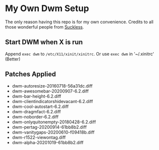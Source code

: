# My Own Dwm Setup
The only reason having this repo is for my own convenience. Credits to all those wonderful people from [Suckless](https://suckless.org).

## Start DWM when X is run
Append `exec dwm` to `/etc/X11/xinit/xinitrc`.
Or use `exec dwm` in '~/.xinitrc' (Better)

## Patches Applied
* dwm-autoresize-20160718-56a31dc.diff
* dwm-awesomebar-20200907-6.2.diff
* dwm-bar-height-6.2.diff
* dwm-clientindicatorshidevacant-6.2.diff
* dwm-cool-autostart-6.2.diff
* dwm-dragmfact-6.2.diff
* dwm-noborder-6.2.diff
* dwm-onlyquitonempty-20180428-6.2.diff
* dwm-pertag-20200914-61bb8b2.diff
* dwm-vanitygaps-20200610-f09418b.diff
* dwm-r1522-viewontag.diff
* dwm-alpha-20201019-61bb8b2.diff
